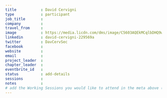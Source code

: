 ```yaml
---
title           : David Cervigni
type            : participant
job_title       :
company         :
travel_from     :
image           : https://media.licdn.com/dms/image/C5603AQEkMCqlbDHQ9w/profile-displayphoto-shrink_800_800/0?e=1562803200&v=beta&t=---J7oZCf2PfvaQjVDyTXD5OURLXKYKE1gl1-ZctO1I
linkedin        : david-cervigni-229569a
twitter         : DavCervSec
facebook        :
website         :
email           :
project_leader  :
chapter_leader  :
eventbrite_id   :
status          : add-details
sessions        :
notes           :
# add the Working Sessions you would like to attend in the meta above (use the session's title) e.g. sessions (one per line): -Security Playbooks Diagrams -Hackathon Daily Sessions
---
```


<!-- put more details about participant here -->
